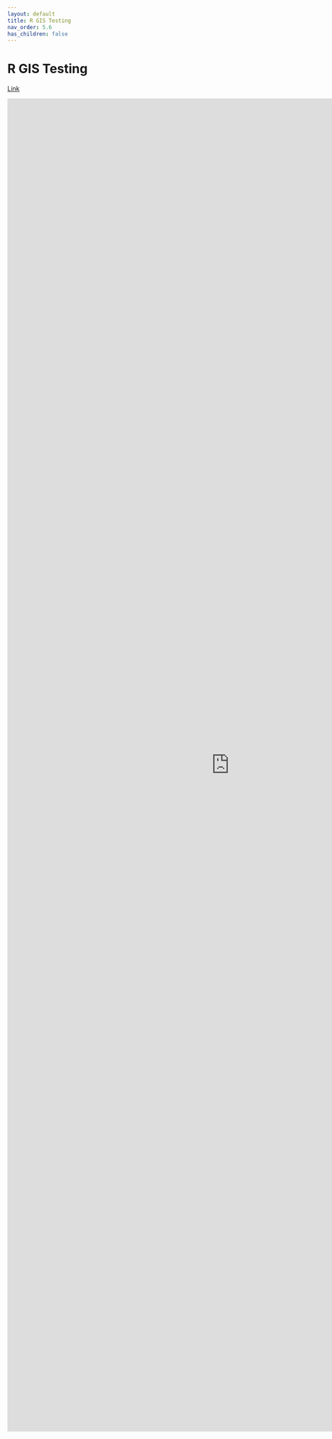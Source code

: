 ```yaml
---
layout: default
title: R GIS Testing
nav_order: 5.6
has_children: false
---
```

# R GIS Testing

[Link](https://aranganath24.github.io/workshops/r-gis-test/R_GIS_tutorial_documentation_final.html) 

<iframe src="https://aranganath24.github.io/workshops/r-gis-test/R_GIS_tutorial_documentation_final.html" style="width: 1000px; height: 3000px;" frameBorder="0"></iframe>

